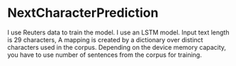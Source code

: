 # NextCharacterPrediction
I use Reuters data to train the model. I use an LSTM model. Input text length is 29 characters, A mapping is created by a dictionary over distinct characters used in the corpus. Depending on the device memory capacity, you have to use number of sentences from the corpus for training.
